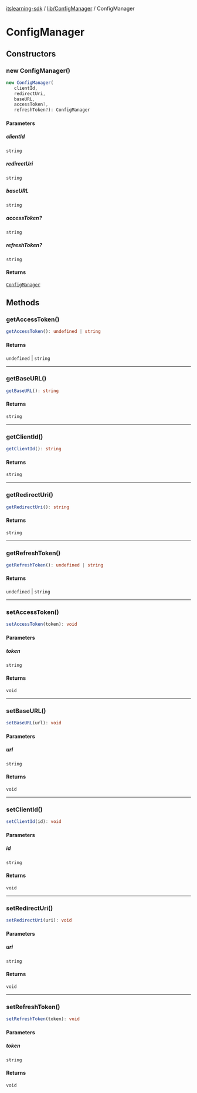 [itslearning-sdk](../../../modules.md) / [lib/ConfigManager](../index.md) / ConfigManager

# ConfigManager

## Constructors

### new ConfigManager()

```ts
new ConfigManager(
   clientId, 
   redirectUri, 
   baseURL, 
   accessToken?, 
   refreshToken?): ConfigManager
```

#### Parameters

##### clientId

`string`

##### redirectUri

`string`

##### baseURL

`string`

##### accessToken?

`string`

##### refreshToken?

`string`

#### Returns

[`ConfigManager`](ConfigManager.md)

## Methods

### getAccessToken()

```ts
getAccessToken(): undefined | string
```

#### Returns

`undefined` \| `string`

***

### getBaseURL()

```ts
getBaseURL(): string
```

#### Returns

`string`

***

### getClientId()

```ts
getClientId(): string
```

#### Returns

`string`

***

### getRedirectUri()

```ts
getRedirectUri(): string
```

#### Returns

`string`

***

### getRefreshToken()

```ts
getRefreshToken(): undefined | string
```

#### Returns

`undefined` \| `string`

***

### setAccessToken()

```ts
setAccessToken(token): void
```

#### Parameters

##### token

`string`

#### Returns

`void`

***

### setBaseURL()

```ts
setBaseURL(url): void
```

#### Parameters

##### url

`string`

#### Returns

`void`

***

### setClientId()

```ts
setClientId(id): void
```

#### Parameters

##### id

`string`

#### Returns

`void`

***

### setRedirectUri()

```ts
setRedirectUri(uri): void
```

#### Parameters

##### uri

`string`

#### Returns

`void`

***

### setRefreshToken()

```ts
setRefreshToken(token): void
```

#### Parameters

##### token

`string`

#### Returns

`void`
